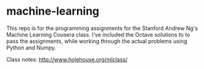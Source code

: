 # machine-learning
This repo is for the programming assignments for the Stanford Andrew Ng's Machine Learning Cousera class. 
I've included the Octave solutions to to pass the assignments, while working through the actual problems using Python and Numpy.

Class notes:
http://www.holehouse.org/mlclass/
